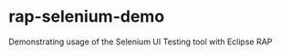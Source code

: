 rap-selenium-demo
=================

Demonstrating usage of the Selenium UI Testing tool with Eclipse RAP
